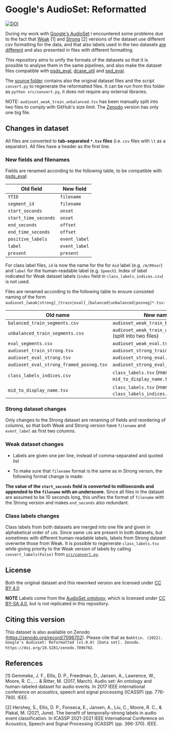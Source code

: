 # Google's AudioSet: Reformatted

[![DOI](https://zenodo.org/badge/DOI/10.5281/zenodo.7096702.svg)](https://doi.org/10.5281/zenodo.7096702)

During my work with [Google's AudioSet](https://research.google.com/audioset/index.html)
I encountered some problems due to the
fact that [Weak](https://research.google.com/audioset/download.html) [1] and
[Strong](https://research.google.com/audioset/download_strong.html) [2] versions
of the dataset use different csv formatting for the data, and that also
labels used in the two datasets [are different](https://github.com/audioset/ontology/issues/9)
and also presented in files with different formatting.

This repository aims to unify the formats of the datasets so that it is possible
to analyse them in the same pipelines, and also make the dataset files compatible
with [psds_eval](https://github.com/audioanalytic/psds_eval), [dcase_util](https://github.com/DCASE-REPO/dcase_util)
and [sed_eval](https://github.com/TUT-ARG/sed_eval).

The [source folder](src) contains also the original dataset files and the script
`convert.py` to regenerate the reformatted files. It can be run from this folder
as ```python src/convert.py```, it does not require any external libraries.

NOTE: `audioset_weak_train_unbalanced.tsv` has been manually split into two
files to comply with GitHub's size limit. The [Zenodo](https://zenodo.org/record/7096702) version has only one big file.

## Changes in dataset

All files are converted to **tab-separated `*.tsv` files** (i.e. `csv` files with `\t`
as a separator). All files have a header as the first line.

### New fields and filenames

Fields are renamed according to the following table, to be compatible with [psds_eval](https://github.com/audioanalytic/psds_eval):

|**Old field**|**New field**|
|-------------|-------------|
|`YTID`|`filename`|
|`segment_id`|`filename`|
|`start_seconds`|`onset`|
|`start_time_seconds`|`onset`|
|`end_seconds`|`offset`|
|`end_time_seconds`|`offset`|
|`positive_labels`|`event_label`|
|`label`|`event_label`|
|`present`|`present`|

For class label files, `id` is now the name for the for `mid` label (e.g. `/m/09xor`)
and `label` for the human-readable label (e.g. `Speech`). Index of label indicated
for Weak dataset labels (`index` field in `class_labels_indices.csv`) is not used.

Files are renamed according to the following table to ensure consisted naming
of the form `audioset_[weak|strong]_[train|eval]_[balanced|unbalanced|posneg]*.tsv`:

|**Old name**|**New name**|
|------------|------------|
|`balanced_train_segments.csv`|`audioset_weak_train_balanced.tsv`|
|`unbalanced_train_segments.csv`|`audioset_weak_train_unbalanced.tsv` (split into two files)|
|`eval_segments.csv`|`audioset_weak_eval.tsv`|
|`audioset_train_strong.tsv`|`audioset_strong_train.tsv`|
|`audioset_eval_strong.tsv`|`audioset_strong_eval.tsv`|
|`audioset_eval_strong_framed_posneg.tsv`|`audioset_strong_eval_posneg.tsv`|
|`class_labels_indices.csv`|`class_labels.tsv` (merged with `mid_to_display_name.tsv`)|
|`mid_to_display_name.tsv`|`class_labels.tsv` (merged with `class_labels_indices.csv`)|

### Strong dataset changes

Only changes to the Strong dataset are renaming of fields and reordering of columns,
so that both Weak and Strong version have `filename` and `event_label` as first 
two columns.

### Weak dataset changes

- Labels are given one per line, instead of comma-separated and quoted list

- To make sure that `filename` format is the same as in Strong verson, the following
format change is made:

**The value of the `start_seconds` field is converted to milliseconds and appended
to the `filename` with an underscore.** Since all files in the dataset are assumed to be
10 seconds long, this unifies the format of `filename` with the Strong version and
makes `end_seconds` also redundant.

### Class labels changes

Class labels from both datasets are merged into one file and given in alphabetical
order of `id`s. Since same `id`s are present in both datasets, but sometimes with
different human-readable labels, labels from Strong dataset overwrite those from Weak.
It is possible to regenerate `class_labels.tsv` while giving priority to the Weak
version of labels by calling `convert_labels(False)` from [`src/convert.py`](src/convert.py).

## License

Both the original dataset and this reworked version are licensed under [CC BY 4.0](https://creativecommons.org/licenses/by/4.0/)

**NOTE** Labels come from the [AudioSet ontology](https://research.google.com/audioset/ontology/index.html), which 
is licensed under [CC BY-SA 4.0](https://creativecommons.org/licenses/by-sa/4.0/),
but is not replicated in this repository.

## Citing this version

This dataset is also available on Zenodo (https://zenodo.org/record/7096702).
Please cite that as `Bakhtin. (2022). Google's Audioset: Reformatted (v1.0.0) [Data set]. Zenodo. https://doi.org/10.5281/zenodo.7096702`.

## References

[1] Gemmeke, J. F., Ellis, D. P., Freedman, D., Jansen, A., Lawrence, W., Moore, R. C., ... & Ritter, M. (2017, March). Audio set: An ontology and human-labeled dataset for audio events. In 2017 IEEE international conference on acoustics, speech and signal processing (ICASSP) (pp. 776-780). IEEE.

[2] Hershey, S., Ellis, D. P., Fonseca, E., Jansen, A., Liu, C., Moore, R. C., & Plakal, M. (2021, June). The benefit of temporally-strong labels in audio event classification. In ICASSP 2021-2021 IEEE International Conference on Acoustics, Speech and Signal Processing (ICASSP) (pp. 366-370). IEEE.
